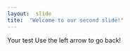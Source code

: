 ```yaml
---
layout:  slide
tite:  "Welcome to our second slide!"
---
```

Your test
Use the left arrow to go back!
